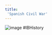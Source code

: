 ```yaml
---
title:
 'Spanish Civil War'
---
```


![image](https://gyazo.com/09aebfed5d2839adede4ad3e9e0d50e8/thumb/1000)
#IBHistory
